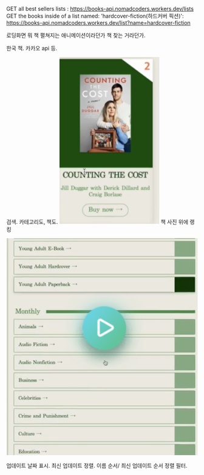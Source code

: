 GET all best sellers lists : https://books-api.nomadcoders.workers.dev/lists
GET the books inside of a list named: 'hardcover-fiction(하드커버 픽션)': https://books-api.nomadcoders.workers.dev/list?name=hardcover-fiction

로딩화면 뭐 책 펼쳐지는 애니메이션이라던가 책 찾는 거라던가. 

한국 책. 카카오 api 등.

검색. 카테고리도, 책도.
![alt text](image.png)
책 사진 위에 랭킹

![alt text](image-1.png)

업데이트 날짜 표시. 최신 업데이트 정렬. 이름 순서/ 최신 업데이트 순서 정렬 필터.